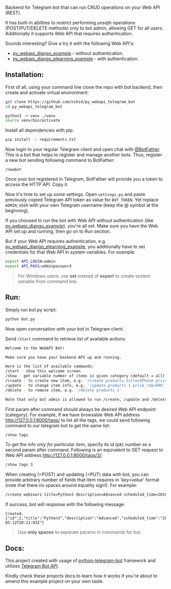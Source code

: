Backend for Telegram bot that can run CRUD operations on your Web API (REST).

It has built-in abilities to restrict performing _unsafe_ operations
(POST/PUT/DELETE methods) only to bot admin, allowing GET for all users.
Additionally it supports
Web API that requires authentication.

Sounds interesting? Give a try it with the following Web API's:
* [py_webapi_django_example](https://github.com/niki4/py_webapi_django_example) - without authentication.
* [py_webapi_django_elearning_example](https://github.com/niki4/py_webapi_django_elearning_example) - with authentication.

## Installation:
First of all, using your command line clone the repo with bot backend, then create and activate
virtual environment:
```bash
git clone https://github.com/niki4/py_webapi_telegram_bot
cd py_webapi_telegram_bot

python3 -m venv ./venv
source venv/bin/activate
```
Install all dependencies with pip:
```bash
pip install -r requirements.txt
```

Now login to your regular Telegram client and open chat with [@BotFather](https://t.me/BotFather).
This is a bot that helps to register and manage another bots.
Thus, register a new bot sending following command to BotFather:
```
/newbot
```
Once your bot registered in Telegram, BotFather will provide you a token
to access the HTTP API. Copy it.

Now it's time to set up some settings. Open `settings.py` and paste
previously copied Telegram API token as value for `BOT_TOKEN`.
Yet replace `ADMIN_USER` with your own Telegram username
(keep the @ symbol at the beginning).

If you choosed to run the bot with Web API _without_ authentication
(like [py_webapi_django_example](https://github.com/niki4/py_webapi_django_example)),
you're all set. Make sure you have the Web API set up and running,
then go on to Run section.

But if your Web API requires authentication, e.g.
[py_webapi_django_elearning_example](https://github.com/niki4/py_webapi_django_elearning_example),
you additionally have to set credentials for that Web API in system variables.
For example:
```bash
export API_LOGIN=admin
export API_PASS=adminpassword
```
> For Windows users:
use __set__ instead of __export__ to create system variable from command line.

## Run:
Simply run bot.py script:
```bash
python bot.py
```
Now open conversation with your bot in Telegram client.

Send `/start` command to retrieve list of available actions:
```bash
Welcome to the WebAPI Bot!

Make sure you have your backend API up and running.

Here is the list of available commands:
/start - show this welcome screen
/show - get variable number of items in given category (default = all)
/create - to create new item, e.g. '/create products title=IPhone price_rub=10'
/update - to change item info, e.g. '/update products 1 price_rub=999'
/delete - to remove item, e.g. '/delete products 1'

Note that only bot admin is allowed to run /create, /update and /delete commands.
```

First param after command should always be desired Web API endpoint (category).
For example, if we have browsable Web API address http://127.0.0.1:8000/tags/
to list all the tags, we could send following command to our telegram bot
to get the same list:
```bash
/show tags
```

To get the info _only for particular item_, specify its id (pk) number
as a second param after command. Following is an equivalent to GET
request to Web API address http://127.0.0.1:8000/tags/3/:
```bash
/show tags 3
```

When creating (=POST) and updating (=PUT) data with bot, you can provide
arbitrary number of fields that item requires in '_key=value_' format
(note that there no spaces around equality sign!). For example:
```bash
/create webinars title=Python3 description=Advanced scheduled_time=2018-05-12T20:21:03Z
```
If success, bot will response with the following message:
```
Created.
{"id":2,"title":"Python3","description":"Advanced","scheduled_time":"2018-05-12T20:21:03Z"}
```
> Use __only spaces__ to separate params in commands for bot.

## Docs:
This project created with usage of
[python-telegram-bot](https://github.com/python-telegram-bot/python-telegram-bot)
framework and utilizes [Telegram Bot API](https://core.telegram.org/bots/api).

 Kindly check these projects docs to learn how it works if you're about
 to amend this example project on your own taste.